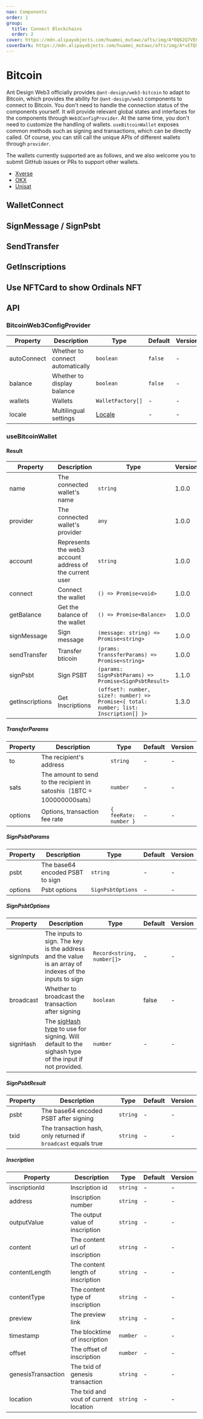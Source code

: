 ```yaml
---
nav: Components
order: 1
group:
  title: Connect Blockchains
  order: 2
cover: https://mdn.alipayobjects.com/huamei_mutawc/afts/img/A*0Q62Q7VE6ncAAAAAAAAAAAAADlrGAQ/original
coverDark: https://mdn.alipayobjects.com/huamei_mutawc/afts/img/A*vETQSJI75-4AAAAAAAAAAAAADlrGAQ/original
---
```


# Bitcoin

Ant Design Web3 officially provides `@ant-design/web3-bitcoin` to adapt to Bitcoin, which provides the ability for `@ant-design/web3` components to connect to Bitcoin. You don't need to handle the connection status of the components yourself. It will provide relevant global states and interfaces for the components through `Web3ConfigProvider`. At the same time, you don't need to customize the handling of wallets. `useBitcoinWallet` exposes common methods such as signing and transactions, which can be directly called. Of course, you can still call the unique APIs of different wallets through `provider`.

The wallets currently supported are as follows, and we also welcome you to submit GitHub issues or PRs to support other wallets.

- [Xverse](https://docs.xverse.app/sats-connect)
- [OKX](https://www.okx.com/web3/build/docs/sdks/chains/bitcoin/provider)
- [Unisat](https://docs.unisat.io/dev/unisat-developer-service/unisat-wallet)

## WalletConnect

<code src="./demos/basic.tsx"></code>

## SignMessage / SignPsbt

<code src="./demos/sign.tsx"></code>

## SendTransfer

<code src="./demos/send-transfer.tsx"></code>

## GetInscriptions

<code src="./demos/get-inscriptions.tsx"></code>

## Use NFTCard to show Ordinals NFT

<code src="./demos/ordinals.tsx"></code>

## API

### BitcoinWeb3ConfigProvider

| Property | Description | Type | Default | Version |
| --- | --- | --- | --- | --- |
| autoConnect | Whether to connect automatically | `boolean` | `false` | - |
| balance | Whether to display balance | `boolean` | `false` | - |
| wallets | Wallets | `WalletFactory[]` | - | - |
| locale | Multilingual settings | [Locale](https://github.com/ant-design/ant-design-web3/blob/main/packages/common/src/locale/en_US.ts) | - | - |

### useBitcoinWallet

#### Result

| Property | Description | Type | Version |
| --- | --- | --- | --- |
| name | The connected wallet's name | `string` | 1.0.0 |
| provider | The connected wallet's provider | `any` | 1.0.0 |
| account | Represents the web3 account address of the current user | `string` | 1.0.0 |
| connect | Connect the wallet | `() => Promise<void>` | 1.0.0 |
| getBalance | Get the balance of the wallet | `() => Promise<Balance>` | 1.0.0 |
| signMessage | Sign message | `(message: string) => Promise<string>` | 1.0.0 |
| sendTransfer | Transfer bticoin | `(prams: TranssferParams) => Promise<string>` | 1.0.0 |
| signPsbt | Sign PSBT | `(params: SignPsbtParams) => Promise<SignPsbtResult>` | 1.1.0 |
| getInscriptions | Get Inscriptions | `(offset?: number, size?: number) => Promise<{ total: number; list: Inscription[] }>` | 1.3.0 |

##### TransferParams

| Property | Description | Type | Default | Version |
| --- | --- | --- | --- | --- |
| to | The recipient's address | `string` | - | - |
| sats | The amount to send to the recipient in satoshis（1BTC = 100000000sats） | `number` | - | - |
| options | Options, transaction fee rate | `{ feeRate: number }` | - | - |

##### SignPsbtParams

| Property | Description                     | Type              | Default | Version |
| -------- | ------------------------------- | ----------------- | ------- | ------- |
| psbt     | The base64 encoded PSBT to sign | `string`          | -       | -       |
| options  | Psbt options                    | `SignPsbtOptions` | -       | -       |

##### SignPsbtOptions

| Property | Description | Type | Default | Version |
| --- | --- | --- | --- | --- |
| signInputs | The inputs to sign. The key is the address and the value is an array of indexes of the inputs to sign | `Record<string, number[]>` | - | - |
| broadcast | Whether to broadcast the transaction after signing | `boolean` | false | - |
| signHash | The [sigHash type](https://github.com/bitcoinjs/bitcoinjs-lib/blob/master/src/transaction.d.ts#L21) to use for signing. Will default to the sighash type of the input if not provided. | `number` | - | - |

##### SignPsbtResult

| Property | Description | Type | Default | Version |
| --- | --- | --- | --- | --- |
| psbt | The base64 encoded PSBT after signing | `string` | - | - |
| txid | The transaction hash, only returned if `broadcast` equals true | `string` | - | - |

##### Inscription

| Property           | Description                           | Type     | Default | Version |
| ------------------ | ------------------------------------- | -------- | ------- | ------- |
| inscriptionId      | Inscription id                        | `string` | -       | -       |
| address            | Inscription number                    | `string` | -       | -       |
| outputValue        | The output value of inscription       | `string` | -       | -       |
| content            | The content url of inscription        | `string` | -       | -       |
| contentLength      | The content length of inscription     | `string` | -       | -       |
| contentType        | The content type of inscription       | `string` | -       | -       |
| preview            | The preview link                      | `string` | -       | -       |
| timestamp          | The blocktime of inscription          | `number` | -       | -       |
| offset             | The offset of inscription             | `number` | -       | -       |
| genesisTransaction | The txid of genesis transaction       | `string` | -       | -       |
| location           | The txid and vout of current location | `string` | -       | -       |
